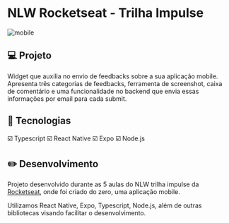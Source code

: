 # NLW Rocketseat - Trilha Impulse

![mobile](https://user-images.githubusercontent.com/94990663/167276483-63954e50-c80a-4a5d-bdf7-56d6bc7138bb.png)

## :computer: Projeto

Widget que auxilia no envio de feedbacks sobre a sua aplicação mobile. Apresenta três categorias de feedbacks, ferramenta de screenshot, caixa de comentário e uma funcionalidade no backend que envia essas informações por email para cada submit.

## :rocket: Tecnologias

:ballot_box_with_check: Typescript
:ballot_box_with_check: React Native
:ballot_box_with_check: Expo
:ballot_box_with_check: Node.js

## :pencil2: Desenvolvimento

Projeto desenvolvido durante as 5 aulas do NLW trilha impulse da [Rocketseat](https://www.rocketseat.com.br/), onde foi criado do zero, uma aplicação mobile. 

Utilizamos React Native, Expo, Typescript, Node.js, além de outras bibliotecas visando facilitar o desenvolvimento.
